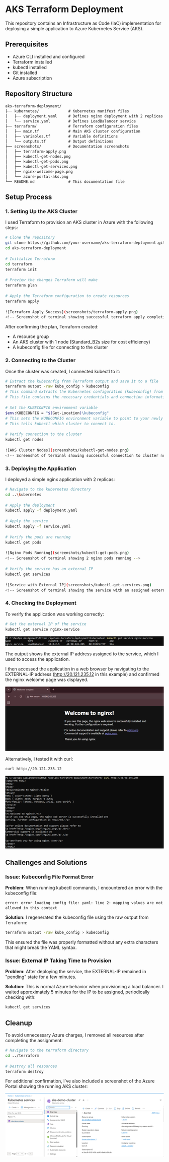 # AKS Terraform Deployment

This repository contains an Infrastructure as Code (IaC) implementation for deploying a simple application to Azure Kubernetes Service (AKS).

## Prerequisites

- Azure CLI installed and configured
- Terraform installed
- kubectl installed
- Git installed
- Azure subscription

## Repository Structure

```
aks-terraform-deployment/
├── kubernetes/             # Kubernetes manifest files
│   ├── deployment.yaml     # Defines nginx deployment with 2 replicas
│   └── service.yaml        # Defines LoadBalancer service
├── terraform/              # Terraform configuration files
│   ├── main.tf             # Main AKS cluster configuration
│   ├── variables.tf        # Variable definitions
│   └── outputs.tf          # Output definitions
├── screenshots/            # Documentation screenshots
│   ├── terraform-apply.png
│   ├── kubectl-get-nodes.png
│   ├── kubectl-get-pods.png
│   ├── kubectl-get-services.png
│   ├── nginx-welcome-page.png
│   └── azure-portal-aks.png
└── README.md               # This documentation file
```

## Setup Process

### 1. Setting Up the AKS Cluster

I used Terraform to provision an AKS cluster in Azure with the following steps:

```bash
# Clone the repository
git clone https://github.com/your-username/aks-terraform-deployment.git
cd aks-terraform-deployment

# Initialize Terraform
cd terraform
terraform init

# Preview the changes Terraform will make
terraform plan

# Apply the Terraform configuration to create resources
terraform apply

![Terraform Apply Success](screenshots/terraform-apply.png)
<!-- Screenshot of terminal showing successful terraform apply completion -->
```

After confirming the plan, Terraform created:

- A resource group
- An AKS cluster with 1 node (Standard_B2s size for cost efficiency)
- A kubeconfig file for connecting to the cluster

### 2. Connecting to the Cluster

Once the cluster was created, I connected kubectl to it:

```bash
# Extract the kubeconfig from Terraform output and save it to a file
terraform output -raw kube_config > kubeconfig
# This command extracts the Kubernetes configuration (kubeconfig) from Terraform outputs and saves it to a file named "kubeconfig".
# This file contains the necessary credentials and connection information to communicate with your AKS cluster.

# Set the KUBECONFIG environment variable
$env:KUBECONFIG = "$(Get-Location)\kubeconfig"
# This sets the KUBECONFIG environment variable to point to your newly created kubeconfig file.
# This tells kubectl which cluster to connect to.

# Verify connection to the cluster
kubectl get nodes

![AKS Cluster Nodes](screenshots/kubectl-get-nodes.png)
<!-- Screenshot of terminal showing successful connection to cluster nodes -->
```

### 3. Deploying the Application

I deployed a simple nginx application with 2 replicas:

```bash
# Navigate to the kubernetes directory
cd ..\kubernetes

# Apply the deployment
kubectl apply -f deployment.yaml

# Apply the service
kubectl apply -f service.yaml

# Verify the pods are running
kubectl get pods

![Nginx Pods Running](screenshots/kubectl-get-pods.png)
<!-- Screenshot of terminal showing 2 nginx pods running -->

# Verify the service has an external IP
kubectl get services

![Service with External IP](screenshots/kubectl-get-services.png)
<!-- Screenshot of terminal showing the service with an assigned external IP -->
```

### 4. Checking the Deployment

To verify the application was working correctly:

```bash
# Get the external IP of the service
kubectl get service nginx-service
```

![Service Details](screenshots/service-details.png)

<!-- Screenshot showing the detailed output of the nginx service with external IP -->

The output shows the external IP address assigned to the service, which I used to access the application.

I then accessed the application in a web browser by navigating to the EXTERNAL-IP address (http://20.121.235.12 in this example) and confirmed the nginx welcome page was displayed.

![Nginx Welcome Page](screenshots/nginx-welcome-page.png)

<!-- Screenshot of browser showing the nginx welcome page -->

Alternatively, I tested it with curl:

```bash
curl http://20.121.235.12
```

![Curl Test](screenshots/curl-test.png)

<!-- Screenshot of terminal showing HTML response from curl -->

## Challenges and Solutions

### Issue: Kubeconfig File Format Error

**Problem:** When running kubectl commands, I encountered an error with the kubeconfig file:

```
error: error loading config file: yaml: line 2: mapping values are not allowed in this context
```

**Solution:** I regenerated the kubeconfig file using the raw output from Terraform:

```bash
terraform output -raw kube_config > kubeconfig
```

This ensured the file was properly formatted without any extra characters that might break the YAML syntax.

### Issue: External IP Taking Time to Provision

**Problem:** After deploying the service, the EXTERNAL-IP remained in "pending" state for a few minutes.

**Solution:** This is normal Azure behavior when provisioning a load balancer. I waited approximately 5 minutes for the IP to be assigned, periodically checking with:

```bash
kubectl get services
```

## Cleanup

To avoid unnecessary Azure charges, I removed all resources after completing the assignment:

```bash
# Navigate to the terraform directory
cd ../terraform

# Destroy all resources
terraform destroy
```

For additional confirmation, I've also included a screenshot of the Azure Portal showing the running AKS cluster:

![Azure Portal AKS Cluster](screenshots/azure-portal-aks.png)

<!-- Screenshot of Azure Portal showing the AKS cluster overview page -->
